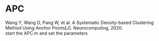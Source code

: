 # APC
Wang Y, Wang D, Pang W, et al. A Systematic Density-based Clustering Method Using Anchor Points[J]. Neurocomputing, 2020.<br>
start the APC.m and set the parameters
